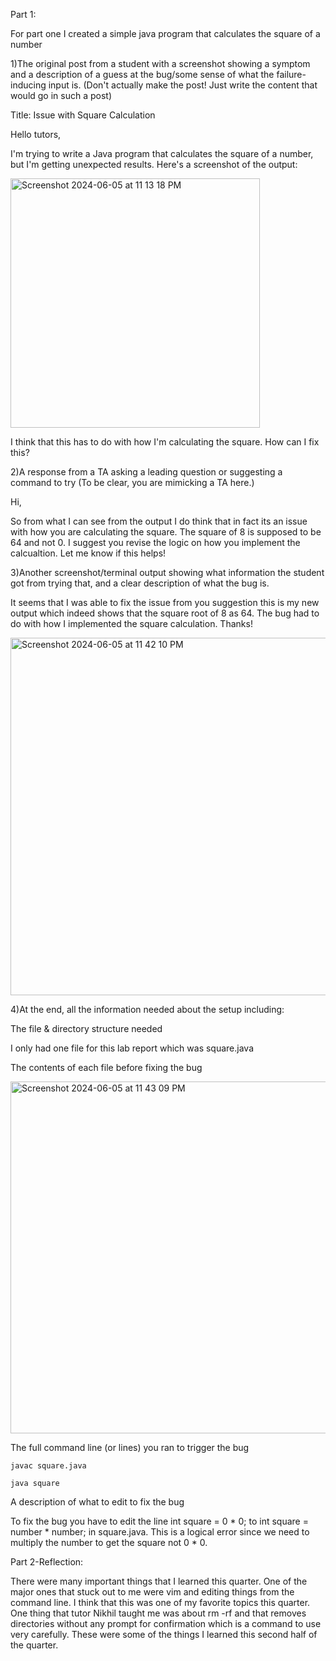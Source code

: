 Part 1:

For part one I created a simple java program that calculates the square of a number

1)The original post from a student with a screenshot showing a symptom and a description of a guess at the bug/some sense of what the failure-inducing input is. (Don't actually make the post! Just write the content that would go in such a post)

Title: Issue with Square Calculation

Hello tutors,

I'm trying to write a Java program that calculates the square of a number, but I'm getting unexpected results. Here's a screenshot of the output:

<img width="399" alt="Screenshot 2024-06-05 at 11 13 18 PM" src="https://github.com/Diegoocse/CSE15L-Lab-report-5/assets/146890166/90e13e4e-3de3-4b0a-aa7b-de0302e974b2">

I think that this has to do with how I'm calculating the square. How can I fix this?


2)A response from a TA asking a leading question or suggesting a command to try (To be clear, you are mimicking a TA here.)

Hi,

So from what I can see from the output I do think that in fact its an issue with how you are calculating the square. The square of 8 is supposed to be 64 and not 0. I suggest you revise the logic on how you implement the calcualtion. Let me know if this helps!


3)Another screenshot/terminal output showing what information the student got from trying that, and a clear description of what the bug is.


It seems that I was able to fix the issue from you suggestion this is my new output which indeed shows that the square root of 8 as 64. The bug had to do with how I implemented the square calculation. Thanks!

<img width="572" alt="Screenshot 2024-06-05 at 11 42 10 PM" src="https://github.com/Diegoocse/CSE15L-Lab-report-5/assets/146890166/2449e52c-65da-4c05-9b54-1128ad4aca7b">

4)At the end, all the information needed about the setup including:

The file & directory structure needed

I only had one file for this lab report which was square.java 

The contents of each file before fixing the bug

<img width="563" alt="Screenshot 2024-06-05 at 11 43 09 PM" src="https://github.com/Diegoocse/CSE15L-Lab-report-5/assets/146890166/532c584d-c7b6-4063-b011-09ae1a8271b1">


The full command line (or lines) you ran to trigger the bug

`javac square.java`

`java square`


A description of what to edit to fix the bug

To fix the bug you have to edit the line int square = 0 * 0; to int square = number * number; in square.java. This is a logical error since we need to multiply the number to get the square not 0 * 0.


Part 2-Reflection:

There were many important things that I learned this quarter. One of the major ones that stuck out to me were vim and editing things from the command line. I think that this was one of my favorite topics this quarter. One thing that tutor Nikhil taught me was about rm -rf and that removes directories without any prompt for confirmation which is a command to use very carefully. These were some of the things I learned this second half of the quarter.
